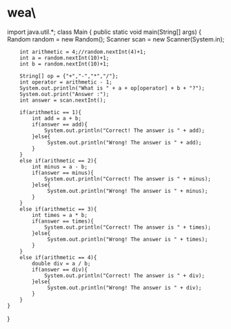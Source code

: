 # wea\
import java.util.*;
class Main {
    public static void main(String[] args) {
        Random random = new Random();
        Scanner scan = new Scanner(System.in);
        
        int arithmetic = 4;//random.nextInt(4)+1;
        int a = random.nextInt(10)+1;
        int b = random.nextInt(10)+1;
        
        String[] op = {"+","-","*","/"};
        int operator = arithmetic - 1;
        System.out.println("What is " + a + op[operator] + b + "?");
        System.out.print("Answer :");
        int answer = scan.nextInt();
        
        if(arithmetic == 1){
            int add = a + b;
            if(answer == add){
                System.out.println("Correct! The answer is " + add);
            }else{
                 System.out.println("Wrong! The answer is " + add);
            }
        }
        else if(arithmetic == 2){
            int minus = a - b;
            if(answer == minus){
                System.out.println("Correct! The answer is " + minus);
            }else{
                 System.out.println("Wrong! The answer is " + minus);
            }
        }
        else if(arithmetic == 3){
            int times = a * b;
            if(answer == times){
                System.out.println("Correct! The answer is " + times);
            }else{
                 System.out.println("Wrong! The answer is " + times);
            }
        }
        else if(arithmetic == 4){
            double div = a / b;
            if(answer == div){
                System.out.println("Correct! The answer is " + div);
            }else{
                 System.out.println("Wrong! The answer is " + div);
            }
        }
    }
}
